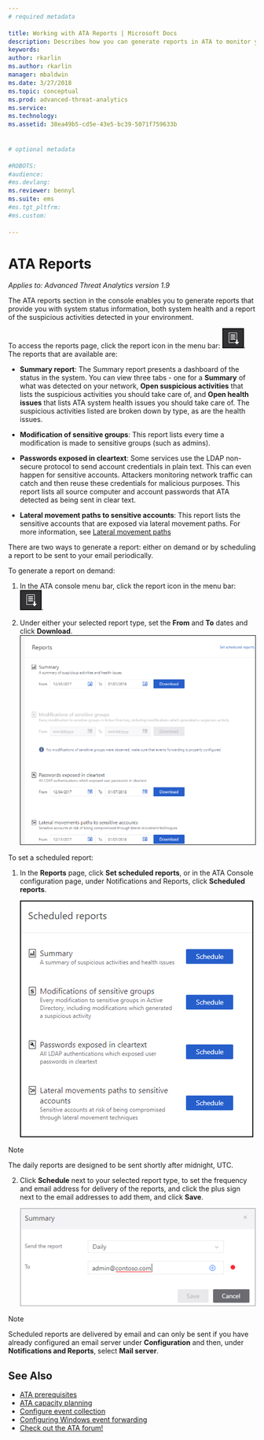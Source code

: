 ```yaml
---
# required metadata

title: Working with ATA Reports | Microsoft Docs
description: Describes how you can generate reports in ATA to monitor your network.
keywords:
author: rkarlin
ms.author: rkarlin
manager: mbaldwin
ms.date: 3/27/2018
ms.topic: conceptual
ms.prod: advanced-threat-analytics
ms.service:
ms.technology:
ms.assetid: 38ea49b5-cd5e-43e5-bc39-5071f759633b


# optional metadata

#ROBOTS:
#audience:
#ms.devlang:
ms.reviewer: bennyl
ms.suite: ems
#ms.tgt_pltfrm:
#ms.custom:

---
```


# ATA Reports


*Applies to: Advanced Threat Analytics version 1.9*

The ATA reports section in the console enables you to generate reports that provide you with system status information, both system health and a report of the suspicious activities detected in your environment.

To access the reports page, click the report icon in the menu bar: ![report icon](./media/ata-report-icon.png).
The reports that are available are: 

- **Summary report**: The Summary report presents a dashboard of the status in the system. You can view three tabs - one for a **Summary** of what was detected on your network, **Open suspicious activities** that lists the suspicious activities you should take care of, and **Open health issues** that lists ATA system health issues you should take care of. The suspicious activities listed are broken down by type, as are the health issues. 

- **Modification of sensitive groups**: This report lists every time a modification is made to sensitive groups (such as admins).

- **Passwords exposed in cleartext**: Some services use the LDAP non-secure protocol to send account credentials in plain text. This can even happen for sensitive accounts. Attackers monitoring network traffic can catch and then reuse these credentials for malicious purposes. This report lists all source computer and account passwords that ATA detected as being sent in clear text. 

- **Lateral movement paths to sensitive accounts**: This report lists the sensitive accounts that are exposed via lateral movement paths. For more information, see [Lateral movement paths](use-case-lateral-movement-path.md)

There are two ways to generate a report: either on demand or by scheduling a report to be sent to your email periodically.

To generate a report on demand:

1. In the ATA console menu bar, click the report icon in the menu bar: ![report icon](./media/ata-report-icon.png).

2. Under either your selected report type, set the **From** and **To** dates and click **Download**. 
 ![reports](./media/reports.png)

To set a scheduled report:
 
1. In the **Reports** page, click **Set scheduled reports**, or in the ATA Console configuration page, under Notifications and Reports, click **Scheduled reports**.

   ![Schedule reports](./media/ata-sched-reports.png)

  > [!NOTE]
  > The daily reports are designed to be sent shortly after midnight, UTC.

2. Click **Schedule** next to your selected report type, to set the frequency and email address for delivery of the reports, and click the plus sign next to the email addresses to add them, and click **Save**.

   ![Schedule report frequency and email](./media/sched-report1.png)


> [!NOTE]
> Scheduled reports are delivered by email and can only be sent if you have already configured an email server under **Configuration** and then, under **Notifications and Reports**, select **Mail server**.


## See Also
- [ATA prerequisites](ata-prerequisites.md)
- [ATA capacity planning](ata-capacity-planning.md)
- [Configure event collection](configure-event-collection.md)
- [Configuring Windows event forwarding](configure-event-collection.md)
- [Check out the ATA forum!](https://social.technet.microsoft.com/Forums/security/home?forum=mata)
